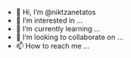 - 👋 Hi, I’m @niktzanetatos
- 👀 I’m interested in ...
- 🌱 I’m currently learning ...
- 💞️ I’m looking to collaborate on ...
- 📫 How to reach me ...

<!---
niktzanetatos/niktzanetatos is a ✨ special ✨ repository because its `README.md` (this file) appears on your GitHub profile.
You can click the Preview link to take a look at your changes.
--->
